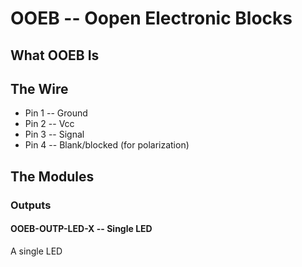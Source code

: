 # OOEB -- Oopen Electronic Blocks
## What OOEB Is

## The Wire

* Pin 1 -- Ground
* Pin 2 -- Vcc
* Pin 3 -- Signal
* Pin 4 -- Blank/blocked (for polarization)

## The Modules
### Outputs
#### OOEB-OUTP-LED-X -- Single LED
A single LED




